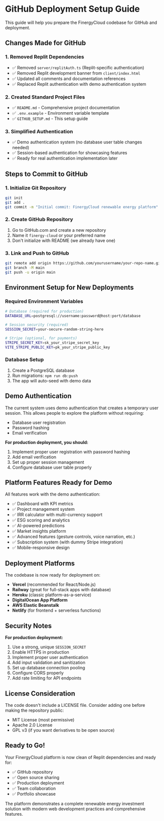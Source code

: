 # GitHub Deployment Setup Guide

This guide will help you prepare the FinergyCloud codebase for GitHub and deployment.

## Changes Made for GitHub

### 1. Removed Replit Dependencies
- ✅ Removed `server/replitAuth.ts` (Replit-specific authentication)
- ✅ Removed Replit development banner from `client/index.html`
- ✅ Updated all comments and documentation references
- ✅ Replaced Replit authentication with demo authentication system

### 2. Created Standard Project Files
- ✅ `README.md` - Comprehensive project documentation
- ✅ `.env.example` - Environment variable template
- ✅ `GITHUB_SETUP.md` - This setup guide

### 3. Simplified Authentication
- ✅ Demo authentication system (no database user table changes needed)
- ✅ Session-based authentication for showcasing features
- ✅ Ready for real authentication implementation later

## Steps to Commit to GitHub

### 1. Initialize Git Repository
```bash
git init
git add .
git commit -m "Initial commit: FinergyCloud renewable energy platform"
```

### 2. Create GitHub Repository
1. Go to GitHub.com and create a new repository
2. Name it `finergy-cloud` or your preferred name
3. Don't initialize with README (we already have one)

### 3. Link and Push to GitHub
```bash
git remote add origin https://github.com/yourusername/your-repo-name.git
git branch -M main
git push -u origin main
```

## Environment Setup for New Deployments

### Required Environment Variables
```bash
# Database (required for production)
DATABASE_URL=postgresql://username:password@host:port/database

# Session security (required)
SESSION_SECRET=your-secure-random-string-here

# Stripe (optional, for payments)
STRIPE_SECRET_KEY=sk_your_stripe_secret_key
VITE_STRIPE_PUBLIC_KEY=pk_your_stripe_public_key
```

### Database Setup
1. Create a PostgreSQL database
2. Run migrations: `npm run db:push`
3. The app will auto-seed with demo data

## Demo Authentication

The current system uses demo authentication that creates a temporary user session. This allows people to explore the platform without requiring:
- Database user registration
- Password hashing
- Email verification

**For production deployment, you should:**
1. Implement proper user registration with password hashing
2. Add email verification
3. Set up proper session management
4. Configure database user table properly

## Platform Features Ready for Demo

All features work with the demo authentication:
- ✅ Dashboard with KPI metrics
- ✅ Project management system
- ✅ IRR calculator with multi-currency support
- ✅ ESG scoring and analytics
- ✅ AI-powered predictions
- ✅ Market insights platform
- ✅ Advanced features (gesture controls, voice narration, etc.)
- ✅ Subscription system (with dummy Stripe integration)
- ✅ Mobile-responsive design

## Deployment Platforms

The codebase is now ready for deployment on:
- **Vercel** (recommended for React/Node.js)
- **Railway** (great for full-stack apps with database)
- **Heroku** (classic platform-as-a-service)
- **DigitalOcean App Platform**
- **AWS Elastic Beanstalk**
- **Netlify** (for frontend + serverless functions)

## Security Notes

**For production deployment:**
1. Use a strong, unique `SESSION_SECRET`
2. Enable HTTPS in production
3. Implement proper user authentication
4. Add input validation and sanitization
5. Set up database connection pooling
6. Configure CORS properly
7. Add rate limiting for API endpoints

## License Consideration

The code doesn't include a LICENSE file. Consider adding one before making the repository public:
- MIT License (most permissive)
- Apache 2.0 License
- GPL v3 (if you want derivatives to be open source)

## Ready to Go!

Your FinergyCloud platform is now clean of Replit dependencies and ready for:
- ✅ GitHub repository
- ✅ Open source sharing
- ✅ Production deployment
- ✅ Team collaboration
- ✅ Portfolio showcase

The platform demonstrates a complete renewable energy investment solution with modern web development practices and comprehensive features.